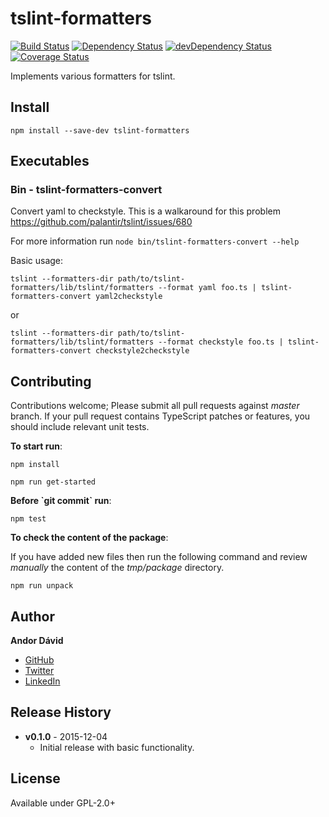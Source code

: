 # tslint-formatters

[![Build Status](https://travis-ci.org/Sweetchuck/npm-tslint-formatters.svg?branch=)](https://travis-ci.org/Sweetchuck/npm-tslint-formatters)
[![Dependency Status](https://david-dm.org/Sweetchuck/npm-tslint-formatters.svg)](https://david-dm.org/Sweetchuck/npm-tslint-formatters)
[![devDependency Status](https://david-dm.org/Sweetchuck/npm-tslint-formatters/dev-status.svg)](https://david-dm.org/Sweetchuck/npm-tslint-formatters#info=devDependencies)
[![Coverage Status](https://coveralls.io/repos/Sweetchuck/npm-tslint-formatters/badge.svg?branch=master&service=github)](https://coveralls.io/github/Sweetchuck/npm-tslint-formatters?branch=master)


Implements various formatters for tslint.

## Install

`npm install --save-dev tslint-formatters`


## Executables


### Bin - tslint-formatters-convert

Convert yaml to checkstyle.
This is a walkaround for this problem https://github.com/palantir/tslint/issues/680

For more information run `node bin/tslint-formatters-convert --help`

Basic usage:

`tslint --formatters-dir path/to/tslint-formatters/lib/tslint/formatters --format yaml foo.ts | tslint-formatters-convert yaml2checkstyle`

or

`tslint --formatters-dir path/to/tslint-formatters/lib/tslint/formatters --format checkstyle foo.ts | tslint-formatters-convert checkstyle2checkstyle`


## Contributing

Contributions welcome; Please submit all pull requests against _master_ branch.
If your pull request contains TypeScript patches or features, you should include
relevant unit tests.

__To start run__:

`npm install`

`npm run get-started`

__Before \`git commit\` run__:

`npm test`

__To check the content of the package__:

If you have added new files then run the following command and review _manually_
the content of the _tmp/package_ directory.

`npm run unpack`


## Author

**Andor Dávid**

* [GitHub](https://github.com/Sweetchuck)
* [Twitter](http://twitter.com/andor_david)
* [LinkedIn](https://hu.linkedin.com/pub/andor-dávid/5b/484/b83)


## Release History

* **v0.1.0** - 2015-12-04
  * Initial release with basic functionality.


## License

Available under GPL-2.0+

